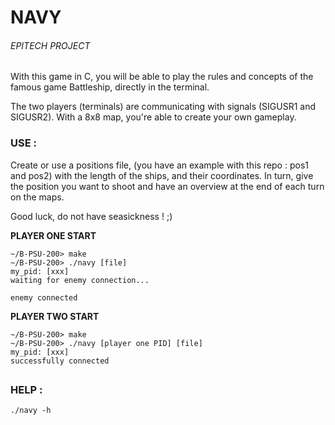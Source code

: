 # NAVY

###### EPITECH PROJECT
With this game in C, you will be able to play the rules and concepts of the famous game Battleship, directly in the terminal.

The two players (terminals) are communicating with signals (SIGUSR1 and SIGUSR2).
With a 8x8 map, you're able to create your own gameplay.
 

### USE :

Create or use a positions file, (you have an example with this repo : pos1 and pos2) with the length of the ships, and their coordinates. In turn, give the position you want to shoot and have an overview at the end of each turn on the maps.

Good luck, do not have seasickness ! ;)

**PLAYER ONE START**
```
~/B-PSU-200> make
~/B-PSU-200> ./navy [file]
my_pid: [xxx]
waiting for enemy connection...

enemy connected

 ```
**PLAYER TWO START**
```
~/B-PSU-200> make
~/B-PSU-200> ./navy [player one PID] [file]
my_pid: [xxx]
successfully connected

```
##
### HELP :
```
./navy -h
```
